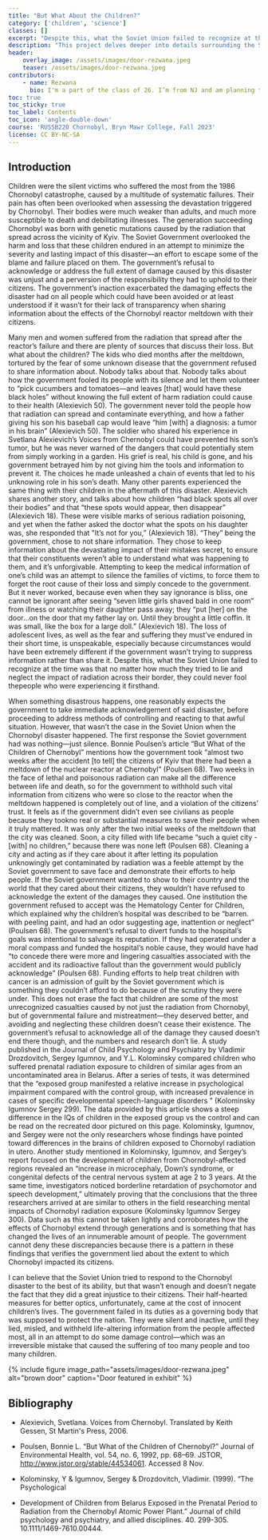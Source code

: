 ```yaml
---
title: "But What About the Children?"
category: ['children', 'science']
classes: []
excerpt: "Despite this, what the Soviet Union failed to recognize at the time was that no matter how much they tried to lie and neglect the impact of radiation across their border, they could never fool the people who were experiencing it firsthand."
description: "This project delves deeper into details surrounding the Soviet government's inaction and lack of transparency, which ultimately harmed children the most following the reactor meltdown–children whose stories have been shared by their parents because they were not alive to share it themselves. There is a combination of anecdotes, guest commentary, and verified research to create a multi-faceted lens for the audience to learn and gain a genuine understanding of the Soviet government's neglect and injustice to all its citizens, but especially the children."
header:
    overlay_image: /assets/images/door-rezwana.jpeg
    teaser: /assets/images/door-rezwana.jpeg
contributors:
    - name: Rezwana
      bio: I'm a part of the class of 26. I’m from NJ and am planning to be a neuroscience major. 
toc: true
toc_sticky: true
toc_label: Contents
toc_icon: 'angle-double-down'
course: 'RUSSB220 Chornobyl, Bryn Mawr College, Fall 2023'
license: CC BY-NC-SA
---
```


## Introduction 

Children were the silent victims who suffered the most from the 1986 Chornobyl
catastrophe, caused by a multitude of systematic failures. Their pain has often been overlooked
when assessing the devastation triggered by Chornobyl. Their bodies were much weaker than
adults, and much more susceptible to death and debilitating illnesses. The generation succeeding
Chornobyl was born with genetic mutations caused by the radiation that spread across the
vicinity of Kyiv. The Soviet Government overlooked the harm and loss that these children
endured in an attempt to minimize the severity and lasting impact of this disaster––an effort to
escape some of the blame and failure placed on them. The government’s refusal to acknowledge
or address the full extent of damage caused by this disaster was unjust and a perversion of the
responsibility they had to uphold to their citizens. The government’s inaction exacerbated the
damaging effects the disaster had on all people which could have been avoided or at least
understood if it wasn’t for their lack of transparency when sharing information about the effects
of the Chornobyl reactor meltdown with their citizens.

Many men and women suffered from the radiation that spread after the reactor’s failure
and there are plenty of sources that discuss their loss. But what about the children? The kids who
died months after the meltdown, tortured by the fear of some unknown disease that the
government refused to share information about. Nobody talks about that. Nobody talks about
how the government fooled its people with its silence and let them volunteer to “pick cucumbers
and tomatoes—and leaves [that] would have these black holes” without knowing the full extent
of harm radiation could cause to their health (Alexievich 50). The government never told the
people how that radiation can spread and contaminate everything, and how a father giving his
son his baseball cap would leave “him [with] a diagnosis: a tumor in his brain” (Alexievich 50).
The soldier who shared his experience in Svetlana Alexievich’s Voices from Chernobyl could
have prevented his son’s tumor, but he was never warned of the dangers that could potentially
stem from simply working in a garden. His grief is real, his child is gone, and his government
betrayed him by not giving him the tools and information to prevent it. The choices he made
unleashed a chain of events that led to his unknowing role in his son’s death. Many other parents
experienced the same thing with their children in the aftermath of this disaster. Alexievich shares another story, and talks about how children “had black spots all over their bodies” and that “these spots would appear, then disappear” (Alexievich 18). These were visible marks of serious radiation poisoning, and yet when the father asked the doctor what the spots on his daughter was, she responded that "It’s not for you,” (Alexievich 18). “They” being the government, chose to
not share information. They chose to keep information about the devastating impact of their
mistakes secret, to ensure that their constituents weren’t able to understand what was happening
to them, and it’s unforgivable. Attempting to keep the medical information of one’s child was an
attempt to silence the families of victims, to force them to forget the root cause of their loss and simply concede to the government. But it never worked, because even when they say ignorance
is bliss, one cannot be ignorant after seeing “seven little girls shaved bald in one room” from
illness or watching their daughter pass away; they “put \[her\] on the door...on the door that my
father lay on. Until they brought a little coffin. It was small, like the box for a large doll.”
(Alexievich 18). The loss of adolescent lives, as well as the fear and suffering they must’ve
endured in their short time, is unspeakable, especially because circumstances would have been
extremely different if the government wasn’t trying to suppress information rather than share it.
Despite this, what the Soviet Union failed to recognize at the time was that no matter how much
they tried to lie and neglect the impact of radiation across their border, they could never fool thepeople who were experiencing it firsthand.

When something disastrous happens, one reasonably expects the government to take
immediate acknowledgement of said disaster, before proceeding to address methods of
controlling and reacting to that awful situation. However, that wasn’t the case in the Soviet
Union when the Chornobyl disaster happened. The first response the Soviet government had was
nothing––just silence. Bonnie Poulsen’s article “But What of the Children of Chernobyl”
mentions how the government took “almost two weeks after the accident [to tell] the citizens of
Kyiv that there had been a meltdown of the nuclear reactor at Chernobyl” (Poulsen 68). Two
weeks in the face of lethal and poisonous radiation can make all the difference between life and
death, so for the government to withhold such vital information from citizens who were so close
to the reactor when the meltdown happened is completely out of line, and a violation of the
citizens’ trust. It feels as if the government didn’t even see civilians as people because they tookno real or substantial measures to save their people when it truly mattered. It was only after the two initial weeks of the meltdown that the city was cleaned. Soon, a city filled with life became “such a quiet city - [with] no children,” because there was none left (Poulsen 68). Cleaning a city
and acting as if they care about it after letting its population unknowingly get contaminated by
radiation was a feeble attempt by the Soviet government to save face and demonstrate their
efforts to help people. If the Soviet government wanted to show to their country and the world
that they cared about their citizens, they wouldn’t have refused to acknowledge the extent of the
damages they caused. One institution the government refused to accept was the Hematology
Center for Children, which explained why the children’s hospital was described to be “barren.
with peeling paint, and had an odor suggesting age, inattention or neglect” (Poulsen 68). The
government’s refusal to divert funds to the hospital’s goals was intentional to salvage its
reputation. If they had operated under a moral compass and funded the hospital’s noble cause,
they would have had “to concede there were more and lingering casualties associated with the
accident and its radioactive fallout than the government would publicly acknowledge” (Poulsen
68). Funding efforts to help treat children with cancer is an admission of guilt by the Soviet
government which is something they couldn’t afford to do because of the scrutiny they were
under. This does not erase the fact that children are some of the most unrecognized casualties
caused by not just the radiation from Chornobyl, but of governmental failure and
mistreatment––they deserved better, and avoiding and neglecting these children doesn’t cease
their existence. The government’s refusal to acknowledge all of the damage they caused doesn’t
end there though, and the numbers and research don’t lie. A study published in the Journal of
Child Psychology and Psychiatry by Vladimir Drozdovitch, Sergey Igumnov, and Y.L.
Kolominsky compared children who suffered prenatal radiation exposure to children of similar
ages from an uncontaminated area in Belarus. After a series of tests, it was determined that the
“exposed group manifested a relative increase in psychological impairment compared with the
control group, with increased prevalence in cases of specific developmental speech-language
disorders ” (Kolominsky Igumnov Sergey 299). The data provided by this article shows a steep
difference in the IQs of children in the exposed group vs the control and can be read on the
recreated door pictured on this page. Kolominsky, Igumnov, and Sergey were not the only
researchers whose findings have pointed toward differences in the brains of children exposed to
Chornobyl radiation in utero. Another study mentioned in Kolominsky, Igumnov, and Sergey’s
report focused on the development of children from Chornobyl-affected regions revealed an
“increase in microcephaly, Down’s syndrome, or congenital defects of the central nervous system
at age 2 to 3 years. At the same time, investigators noticed borderline retardation of psychomotor
and speech development,” ultimately proving that the conclusions that the three researchers
arrived at are similar to others in the field researching mental impacts of Chornobyl radiation
exposure (Kolominsky Igumnov Sergey 300). Data such as this cannot be taken lightly and
corroborates how the effects of Chornobyl extend through generations and is something that has
changed the lives of an innumerable amount of people. The government cannot deny these
discrepancies because there is a pattern in these findings that verifies the government lied about
the extent to which Chornobyl impacted its citizens.

I can believe that the Soviet Union tried to respond to the Chornobyl disaster to the best
of its ability, but that wasn’t enough and doesn’t negate the fact that they did a great injustice to
their citizens. Their half-hearted measures for better optics, unfortunately, came at the cost of
innocent children’s lives. The government failed in its duties as a governing body that was
supposed to protect the nation. They were silent and inactive, until they lied, misled, and
withheld life-altering information from the people affected most, all in an attempt to do some
damage control––which was an irreversible mistake that caused the suffering of too many people
and too many children.

{% include figure image_path="assets/images/door-rezwana.jpeg" alt="brown door" caption="Door featured in exhibit" %}

## Bibliography

<div class="footnotes" markdown="1">

- Alexievich, Svetlana. Voices from Chernobyl. Translated by Keith Gessen, St Martin's Press, 2006.
  
- Poulsen, Bonnie L. “But What of the Children of Chernobyl?” Journal of Environmental Health, vol. 54, no. 6, 1992, pp. 68–69. JSTOR, http://www.jstor.org/stable/44534061. Accessed 8 Nov.

- Kolominsky, Y & Igumnov, Sergey & Drozdovitch, Vladimir. (1999). “The Psychological

- Development of Children from Belarus Exposed in the Prenatal Period to Radiation from the Chernobyl Atomic Power Plant.” Journal of child psychology and psychiatry, and allied disciplines. 40. 299-305. 10.1111/1469-7610.00444.

</div>
